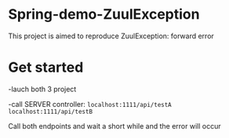 # Spring-demo-ZuulException

This project is aimed to reproduce ZuulException: forward error 

# Get started 

-lauch both 3 project

-call SERVER controller:
  `localhost:1111/api/testA`
  `localhost:1111/api/testB`

Call both endpoints and wait a short while and the error will occur
